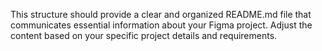 This structure should provide a clear and organized README.md file that communicates essential information about your Figma project. Adjust the content based on your specific project details and requirements.